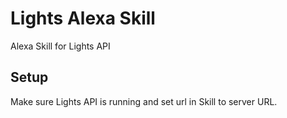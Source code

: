 # Lights Alexa Skill
Alexa Skill for Lights API 


## Setup

Make sure Lights API is running and set url in Skill to server URL.  

